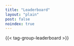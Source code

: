 ```yaml
---
title: "Leaderboard"
layout: "plain"
post: false
noindex: true
---
```


{{< tag-group-leaderboard >}}
